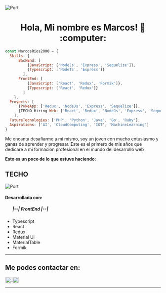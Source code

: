 ![Port](https://user-images.githubusercontent.com/58223692/95631179-9bf7af80-0a59-11eb-8120-a4a064c956b7.jpg)
<h1 align="center"> Hola, Mi nombre es Marcos! 👋 :computer: </h1>

```js
const MarcosRios2000 = {
  Skills: {
      BackEnd: [
          {JavaScript: ['NodeJs', 'Express', 'Sequelize']},
          {Typescript: ['NodeTs', 'Express']}
        ],
      FrontEnd: [
          {JavaScript: ['React', 'Redux', 'Formik']},
          {Typescript: ['React', 'Redux']}
        ]
    },
  Proyects: [
      {PokeApp: ['Redux', 'NodeJs', 'Express', 'Sequelize']},
      {TECHO Hiring Web: ['React', 'Redux', 'NodeJs', 'Express', 'Sequelize', 'Typescript']}
    ],
  FutureTecnologies: ['PHP', 'Python', 'Java', 'Go', 'Ruby'],
  Aspirations: ['AI', 'CloudComputing', 'IOT', 'MachineLearning']
}
```
<div>
  <p>
    Me encanta desafiarme a mi mismo, soy un joven con mucho entusiasmo y ganas de aprender y progresar.
    Este es el primero de mis años que dedicaré a mi formacion profesional en el mundo del desarrollo web
  </p>
  <strong> Esto es un poco de lo que estuve haciendo: </strong>
</div>


<h2> TECHO </h2>

![Port](https://upload.wikimedia.org/wikipedia/commons/thumb/e/e6/Logo_de_la_Organizaci%C3%B3n_TECHO.jpg/480px-Logo_de_la_Organizaci%C3%B3n_TECHO.jpg)


<h4> Desarrollada con: </h4>
<ul>
  <h5>|--| FrontEnd |--|</h5>
    <li>Typescript</li>
    <li>React</li>
    <li>Redux</li>
    <li>Material UI</li>
    <li>MaterialTable</li>
    <li>Formik</li>
</ul>

<hr/>

<h2> Me podes contactar en: </h2>

<p>
    <a href="https://www.linkedin.com/in/marcos--rios/">
      <img align="center" src="https://cdn.jsdelivr.net/npm/simple-icons@3.0.1/icons/linkedin.svg" height="20" width="20" />
    </a>
    <a href="https://github.com/MarcosRios2000">
      <img align="center" src="https://cdn.jsdelivr.net/npm/simple-icons@3.0.1/icons/github.svg" height="20" width="20" />
    </a>
<p/>

<hr/>

